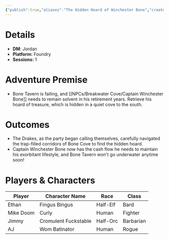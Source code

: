 ```yaml
---
{"publish":true,"aliases":"The Hidden Hoard of Winchester Bone","created":"2025-07-25T14:10:28.000-04:00","modified":"2025-09-29T09:15:45.000-04:00","cssclasses":""}
---
```


# Details
- **DM**: Jordan
- **Platform:** Foundry
- **Sessions:** 1

# Adventure Premise
- Bone Tavern is failing, and [[NPCs/Breakwater Cove/Captain Winchester Bone]] needs to remain solvent in his retirement years. Retrieve his hoard of treasure, which is hidden in a quiet cove to the south.

# Outcomes
- The Drakes, as the party began calling themselves, carefully navigated the trap-filled corridors of Bone Cove to find the hidden hoard.
- Captain Winchester Bone now has the cash flow he needs to maintain his exorbitant lifestyle, and Bone Tavern won't go underwater anytime soon!

# Players & Characters
| Player              | Character Name       | Race      | Class     |
| ------------------- | -------------------- | --------- | --------- |
| Ethan | Fingus Bingus        | Half-Elf  | Bard      |
| Mike Doom | Curly                | Human     | Fighter   |
| Jimmy | Cromulent Fuckstable | Half-Orc  | Barbarian |
| AJ | Wom Batinator        | Human     | Rogue     |
